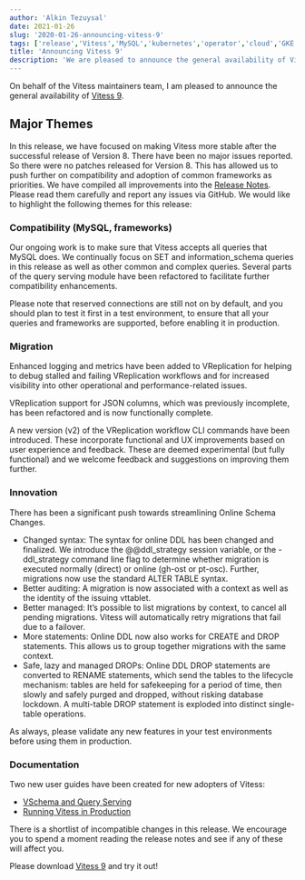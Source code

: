 ```yaml
---
author: 'Alkin Tezuysal'
date: 2021-01-26
slug: '2020-01-26-announcing-vitess-9'
tags: ['release','Vitess','MySQL','kubernetes','operator','cloud','GKE','sharding']
title: 'Announcing Vitess 9'
description: 'We are pleased to announce the general availability of Vitess 9. 
---
```

On behalf of the Vitess maintainers team, I am pleased to announce the general availability of [Vitess 9](https://github.com/vitessio/vitess/releases/tag/v9.0.0).

## Major Themes
In this release, we have focused on making Vitess more stable after the successful release of Version 8. There have been no major issues reported. So there were no patches released for Version 8. This has allowed us to push further on compatibility and adoption of common frameworks as priorities. We have compiled all improvements into the [Release Notes](https://github.com/vitessio/vitess/blob/master/doc/releasenotes/9_0_0_release_notes.md). Please read them carefully and report any issues via GitHub. We would like to highlight the following themes for this release:

### Compatibility (MySQL, frameworks)

Our ongoing work is to make sure that Vitess accepts all queries that MySQL does. We continually focus on SET and information_schema queries in this release as well as other common and complex queries. Several parts of the query serving module have been refactored to facilitate further compatibility enhancements. 

Please note that reserved connections are still not on by default, and you should plan to test it first in a test environment, to ensure that all your queries and frameworks are supported, before enabling it in production.

### Migration
Enhanced logging and metrics have been added to VReplication for helping to debug stalled and failing VReplication workflows and for increased visibility into other operational and performance-related issues.

VReplication support for JSON columns, which was previously incomplete, has been refactored and is now functionally complete.

A new version (v2) of the VReplication workflow CLI commands have been introduced. These incorporate functional and UX improvements based on user experience and feedback. These are deemed experimental (but fully functional) and we welcome feedback and suggestions on improving them further. 

### Innovation
There has been a significant push towards streamlining Online Schema Changes. 
* Changed syntax: The syntax for online DDL has been changed and finalized. We introduce the @@ddl_strategy session variable, or the -ddl_strategy command line flag to determine whether migration is executed normally (direct) or online (gh-ost or pt-osc). Further, migrations now use the standard ALTER TABLE syntax.
* Better auditing: A migration is now associated with a context as well as the identity of the issuing vttablet.
* Better managed: It’s possible to list migrations by context, to cancel all pending migrations. Vitess will automatically retry migrations that fail due to a failover.
* More statements: Online DDL now also works for CREATE and DROP statements. This allows us to group together migrations with the same context.
* Safe, lazy and managed DROPs: Online DDL DROP statements are converted to RENAME statements, which send the tables to the lifecycle mechanism: tables are held for safekeeping for a period of time, then slowly and safely purged and dropped, without risking database lockdown. A multi-table DROP statement is exploded into distinct single-table operations.

As always, please validate any new features in your test environments before using them in production.

### Documentation
Two new user guides have been created for new adopters of Vitess:

* [VSchema and Query Serving](https://deploy-preview-664--vitess.netlify.app/docs/user-guides/vschema-guide/)
* [Running Vitess in Production](https://deploy-preview-664--vitess.netlify.app/docs/user-guides/configuration-basic/)



There is a shortlist of incompatible changes in this release. We encourage you to spend a moment reading the release notes and see if any of these will affect you.

Please download [Vitess 9](https://github.com/vitessio/vitess/releases/tag/v9.0.0) and try it out!
